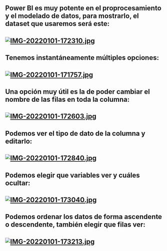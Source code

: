 
## Power BI es muy potente en el proprocesamiento y el modelado de datos, para mostrarlo, el dataset que usaremos será este:
## [![IMG-20220101-172310.jpg](https://i.postimg.cc/FsQkkxb5/IMG-20220101-172310.jpg)](https://postimg.cc/14J3LwYJ)

## Tenemos instantáneamente múltiples opciones:
## [![IMG-20220101-171757.jpg](https://i.postimg.cc/1tpYmHcR/IMG-20220101-171757.jpg)](https://postimg.cc/WF17S0Hx)

## Una opción muy útil es la de poder cambiar el nombre de las filas en toda la columna:
## [![IMG-20220101-172603.jpg](https://i.postimg.cc/rmngFPRk/IMG-20220101-172603.jpg)](https://postimg.cc/34G2t9ZS)


## Podemos ver el tipo de dato de la columna y editarlo:
## [![IMG-20220101-172840.jpg](https://i.postimg.cc/h4N6LXhq/IMG-20220101-172840.jpg)](https://postimg.cc/Jtcpm4bT)

## Podemos elegir que variables ver y cuáles ocultar:
## [![IMG-20220101-173040.jpg](https://i.postimg.cc/Dwr9y7v3/IMG-20220101-173040.jpg)](https://postimg.cc/HrLZ6D86)

## Podemos ordenar los datos de forma ascendente o descendente, también elegir que filas ver:
## [![IMG-20220101-173213.jpg](https://i.postimg.cc/VvM8qn8d/IMG-20220101-173213.jpg)](https://postimg.cc/q6kS0tgT)

##
##

##
##
